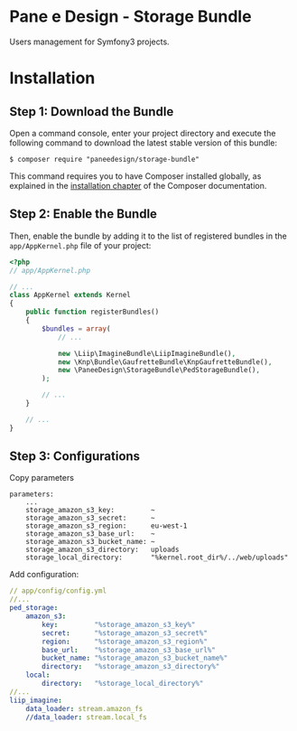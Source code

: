 Pane e Design - Storage Bundle
==============================

Users management for Symfony3 projects.

Installation
============

Step 1: Download the Bundle
---------------------------

Open a command console, enter your project directory and execute the
following command to download the latest stable version of this bundle:

```console
$ composer require "paneedesign/storage-bundle"
```

This command requires you to have Composer installed globally, as explained
in the [installation chapter](https://getcomposer.org/doc/00-intro.md)
of the Composer documentation.

Step 2: Enable the Bundle
-------------------------

Then, enable the bundle by adding it to the list of registered bundles
in the `app/AppKernel.php` file of your project:

```php
<?php
// app/AppKernel.php

// ...
class AppKernel extends Kernel
{
    public function registerBundles()
    {
        $bundles = array(
            // ...

            new \Liip\ImagineBundle\LiipImagineBundle(),
            new \Knp\Bundle\GaufretteBundle\KnpGaufretteBundle(),
            new \PaneeDesign\StorageBundle\PedStorageBundle(),
        );

        // ...
    }

    // ...
}
```

Step 3: Configurations
----------------------

Copy parameters

```
parameters:
    ...
    storage_amazon_s3_key:         ~
    storage_amazon_s3_secret:      ~
    storage_amazon_s3_region:      eu-west-1
    storage_amazon_s3_base_url:    ~
    storage_amazon_s3_bucket_name: ~
    storage_amazon_s3_directory:   uploads
    storage_local_directory:       "%kernel.root_dir%/../web/uploads"
```

Add configuration:

```yml
// app/config/config.yml
//...
ped_storage:
    amazon_s3:
        key:         "%storage_amazon_s3_key%"
        secret:      "%storage_amazon_s3_secret%"
        region:      "%storage_amazon_s3_region%"
        base_url:    "%storage_amazon_s3_base_url%"
        bucket_name: "%storage_amazon_s3_bucket_name%"
        directory:   "%storage_amazon_s3_directory%"
    local:
        directory:   "%storage_local_directory%"
//...
liip_imagine:
    data_loader: stream.amazon_fs
    //data_loader: stream.local_fs
```